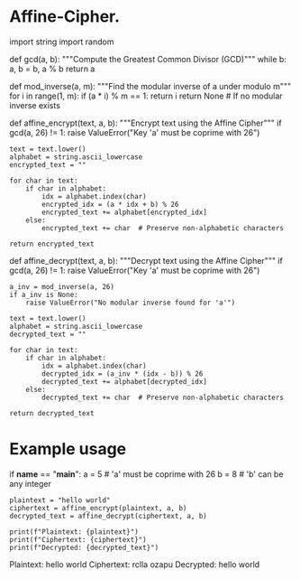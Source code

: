 # Affine-Cipher.
import string
import random

def gcd(a, b):
    """Compute the Greatest Common Divisor (GCD)"""
    while b:
        a, b = b, a % b
    return a

def mod_inverse(a, m):
    """Find the modular inverse of a under modulo m"""
    for i in range(1, m):
        if (a * i) % m == 1:
            return i
    return None  # If no modular inverse exists

def affine_encrypt(text, a, b):
    """Encrypt text using the Affine Cipher"""
    if gcd(a, 26) != 1:
        raise ValueError("Key 'a' must be coprime with 26")

    text = text.lower()
    alphabet = string.ascii_lowercase
    encrypted_text = ""

    for char in text:
        if char in alphabet:
            idx = alphabet.index(char)
            encrypted_idx = (a * idx + b) % 26
            encrypted_text += alphabet[encrypted_idx]
        else:
            encrypted_text += char  # Preserve non-alphabetic characters

    return encrypted_text

def affine_decrypt(text, a, b):
    """Decrypt text using the Affine Cipher"""
    if gcd(a, 26) != 1:
        raise ValueError("Key 'a' must be coprime with 26")

    a_inv = mod_inverse(a, 26)
    if a_inv is None:
        raise ValueError("No modular inverse found for 'a'")

    text = text.lower()
    alphabet = string.ascii_lowercase
    decrypted_text = ""

    for char in text:
        if char in alphabet:
            idx = alphabet.index(char)
            decrypted_idx = (a_inv * (idx - b)) % 26
            decrypted_text += alphabet[decrypted_idx]
        else:
            decrypted_text += char  # Preserve non-alphabetic characters

    return decrypted_text

# Example usage
if __name__ == "__main__":
    a = 5  # 'a' must be coprime with 26
    b = 8  # 'b' can be any integer

    plaintext = "hello world"
    ciphertext = affine_encrypt(plaintext, a, b)
    decrypted_text = affine_decrypt(ciphertext, a, b)

    print(f"Plaintext: {plaintext}")
    print(f"Ciphertext: {ciphertext}")
    print(f"Decrypted: {decrypted_text}")

Plaintext: hello world
Ciphertext: rclla ozapu
Decrypted: hello world

